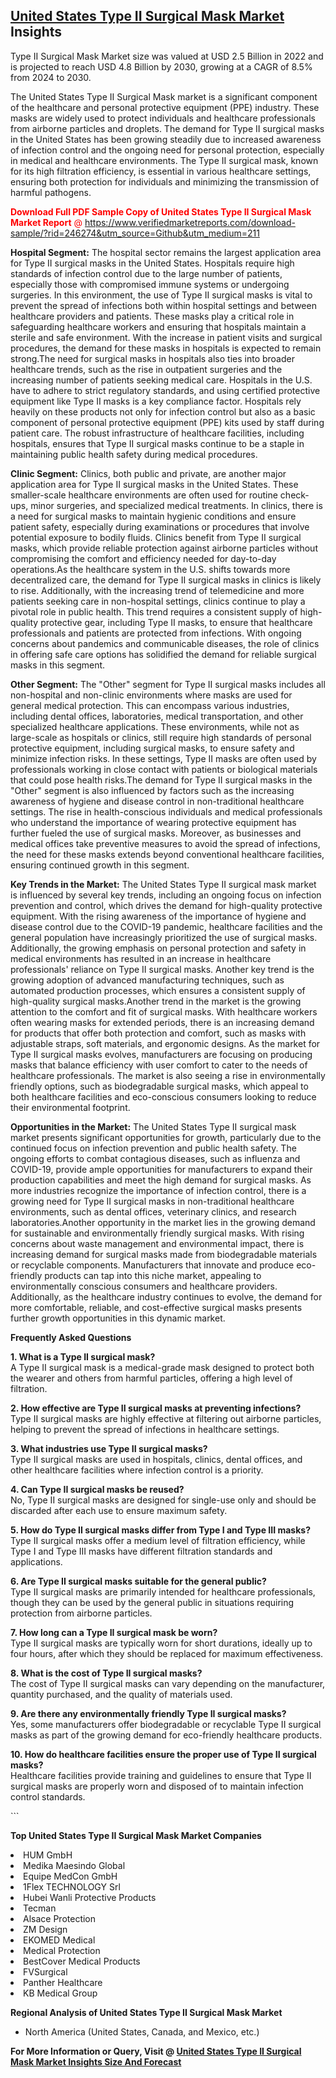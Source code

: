 <h2><a href="https://www.verifiedmarketreports.com/download-sample/?rid=246274&amp;utm_source=Github&amp;utm_medium=211" target="_blank">United States Type II Surgical Mask Market</a> Insights</h2><p>Type II Surgical Mask Market size was valued at USD 2.5 Billion in 2022 and is projected to reach USD 4.8 Billion by 2030, growing at a CAGR of 8.5% from 2024 to 2030.</p><p><p>The United States Type II Surgical Mask market is a significant component of the healthcare and personal protective equipment (PPE) industry. These masks are widely used to protect individuals and healthcare professionals from airborne particles and droplets. The demand for Type II surgical masks in the United States has been growing steadily due to increased awareness of infection control and the ongoing need for personal protection, especially in medical and healthcare environments. The Type II surgical mask, known for its high filtration efficiency, is essential in various healthcare settings, ensuring both protection for individuals and minimizing the transmission of harmful pathogens. <p><span class=""><span style="color: #ff0000;"><strong>Download Full PDF Sample Copy of United States Type II Surgical Mask Market Report</strong> @ </span><a href="https://www.verifiedmarketreports.com/download-sample/?rid=246274&amp;utm_source=Github&amp;utm_medium=211" target="_blank">https://www.verifiedmarketreports.com/download-sample/?rid=246274&amp;utm_source=Github&amp;utm_medium=211</a></span></p></p><p><strong>Hospital Segment:</strong> The hospital sector remains the largest application area for Type II surgical masks in the United States. Hospitals require high standards of infection control due to the large number of patients, especially those with compromised immune systems or undergoing surgeries. In this environment, the use of Type II surgical masks is vital to prevent the spread of infections both within hospital settings and between healthcare providers and patients. These masks play a critical role in safeguarding healthcare workers and ensuring that hospitals maintain a sterile and safe environment. With the increase in patient visits and surgical procedures, the demand for these masks in hospitals is expected to remain strong.The need for surgical masks in hospitals also ties into broader healthcare trends, such as the rise in outpatient surgeries and the increasing number of patients seeking medical care. Hospitals in the U.S. have to adhere to strict regulatory standards, and using certified protective equipment like Type II masks is a key compliance factor. Hospitals rely heavily on these products not only for infection control but also as a basic component of personal protective equipment (PPE) kits used by staff during patient care. The robust infrastructure of healthcare facilities, including hospitals, ensures that Type II surgical masks continue to be a staple in maintaining public health safety during medical procedures.</p><p><strong>Clinic Segment:</strong> Clinics, both public and private, are another major application area for Type II surgical masks in the United States. These smaller-scale healthcare environments are often used for routine check-ups, minor surgeries, and specialized medical treatments. In clinics, there is a need for surgical masks to maintain hygienic conditions and ensure patient safety, especially during examinations or procedures that involve potential exposure to bodily fluids. Clinics benefit from Type II surgical masks, which provide reliable protection against airborne particles without compromising the comfort and efficiency needed for day-to-day operations.As the healthcare system in the U.S. shifts towards more decentralized care, the demand for Type II surgical masks in clinics is likely to rise. Additionally, with the increasing trend of telemedicine and more patients seeking care in non-hospital settings, clinics continue to play a pivotal role in public health. This trend requires a consistent supply of high-quality protective gear, including Type II masks, to ensure that healthcare professionals and patients are protected from infections. With ongoing concerns about pandemics and communicable diseases, the role of clinics in offering safe care options has solidified the demand for reliable surgical masks in this segment.</p><p><strong>Other Segment:</strong> The "Other" segment for Type II surgical masks includes all non-hospital and non-clinic environments where masks are used for general medical protection. This can encompass various industries, including dental offices, laboratories, medical transportation, and other specialized healthcare applications. These environments, while not as large-scale as hospitals or clinics, still require high standards of personal protective equipment, including surgical masks, to ensure safety and minimize infection risks. In these settings, Type II masks are often used by professionals working in close contact with patients or biological materials that could pose health risks.The demand for Type II surgical masks in the "Other" segment is also influenced by factors such as the increasing awareness of hygiene and disease control in non-traditional healthcare settings. The rise in health-conscious individuals and medical professionals who understand the importance of wearing protective equipment has further fueled the use of surgical masks. Moreover, as businesses and medical offices take preventive measures to avoid the spread of infections, the need for these masks extends beyond conventional healthcare facilities, ensuring continued growth in this segment.</p><p><strong>Key Trends in the Market:</strong> The United States Type II surgical mask market is influenced by several key trends, including an ongoing focus on infection prevention and control, which drives the demand for high-quality protective equipment. With the rising awareness of the importance of hygiene and disease control due to the COVID-19 pandemic, healthcare facilities and the general population have increasingly prioritized the use of surgical masks. Additionally, the growing emphasis on personal protection and safety in medical environments has resulted in an increase in healthcare professionals' reliance on Type II surgical masks. Another key trend is the growing adoption of advanced manufacturing techniques, such as automated production processes, which ensures a consistent supply of high-quality surgical masks.Another trend in the market is the growing attention to the comfort and fit of surgical masks. With healthcare workers often wearing masks for extended periods, there is an increasing demand for products that offer both protection and comfort, such as masks with adjustable straps, soft materials, and ergonomic designs. As the market for Type II surgical masks evolves, manufacturers are focusing on producing masks that balance efficiency with user comfort to cater to the needs of healthcare professionals. The market is also seeing a rise in environmentally friendly options, such as biodegradable surgical masks, which appeal to both healthcare facilities and eco-conscious consumers looking to reduce their environmental footprint.</p><p><strong>Opportunities in the Market:</strong> The United States Type II surgical mask market presents significant opportunities for growth, particularly due to the continued focus on infection prevention and public health safety. The ongoing efforts to combat contagious diseases, such as influenza and COVID-19, provide ample opportunities for manufacturers to expand their production capabilities and meet the high demand for surgical masks. As more industries recognize the importance of infection control, there is a growing need for Type II surgical masks in non-traditional healthcare environments, such as dental offices, veterinary clinics, and research laboratories.Another opportunity in the market lies in the growing demand for sustainable and environmentally friendly surgical masks. With rising concerns about waste management and environmental impact, there is increasing demand for surgical masks made from biodegradable materials or recyclable components. Manufacturers that innovate and produce eco-friendly products can tap into this niche market, appealing to environmentally conscious consumers and healthcare providers. Additionally, as the healthcare industry continues to evolve, the demand for more comfortable, reliable, and cost-effective surgical masks presents further growth opportunities in this dynamic market.</p><p><strong>Frequently Asked Questions</strong></p><p><strong>1. What is a Type II surgical mask?</strong><br> A Type II surgical mask is a medical-grade mask designed to protect both the wearer and others from harmful particles, offering a high level of filtration.</p><p><strong>2. How effective are Type II surgical masks at preventing infections?</strong><br> Type II surgical masks are highly effective at filtering out airborne particles, helping to prevent the spread of infections in healthcare settings.</p><p><strong>3. What industries use Type II surgical masks?</strong><br> Type II surgical masks are used in hospitals, clinics, dental offices, and other healthcare facilities where infection control is a priority.</p><p><strong>4. Can Type II surgical masks be reused?</strong><br> No, Type II surgical masks are designed for single-use only and should be discarded after each use to ensure maximum safety.</p><p><strong>5. How do Type II surgical masks differ from Type I and Type III masks?</strong><br> Type II surgical masks offer a medium level of filtration efficiency, while Type I and Type III masks have different filtration standards and applications.</p><p><strong>6. Are Type II surgical masks suitable for the general public?</strong><br> Type II surgical masks are primarily intended for healthcare professionals, though they can be used by the general public in situations requiring protection from airborne particles.</p><p><strong>7. How long can a Type II surgical mask be worn?</strong><br> Type II surgical masks are typically worn for short durations, ideally up to four hours, after which they should be replaced for maximum effectiveness.</p><p><strong>8. What is the cost of Type II surgical masks?</strong><br> The cost of Type II surgical masks can vary depending on the manufacturer, quantity purchased, and the quality of materials used.</p><p><strong>9. Are there any environmentally friendly Type II surgical masks?</strong><br> Yes, some manufacturers offer biodegradable or recyclable Type II surgical masks as part of the growing demand for eco-friendly healthcare products.</p><p><strong>10. How do healthcare facilities ensure the proper use of Type II surgical masks?</strong><br> Healthcare facilities provide training and guidelines to ensure that Type II surgical masks are properly worn and disposed of to maintain infection control standards.</p>```</p><p><strong>Top United States Type II Surgical Mask Market Companies</strong></p><div data-test-id=""><p><li>HUM GmbH</li><li> Medika Maesindo Global</li><li> Equipe MedCon GmbH</li><li> 1Flex TECHNOLOGY Srl</li><li> Hubei Wanli Protective Products</li><li> Tecman</li><li> Alsace Protection</li><li> ZM Design</li><li> EKOMED Medical</li><li> Medical Protection</li><li> BestCover Medical Products</li><li> FVSurgical</li><li> Panther Healthcare</li><li> KB Medical Group</li></p><div><strong>Regional Analysis of&nbsp;United States Type II Surgical Mask Market</strong></div><ul><li dir="ltr"><p dir="ltr">North America&nbsp;(United States, Canada, and Mexico, etc.)</p></li></ul><p><strong>For More Information or Query, Visit @&nbsp;</strong><strong><a href="https://www.verifiedmarketreports.com/product/type-ii-surgical-mask-market/?utm_source=Github&amp;utm_medium=211" target="_blank">United States Type II Surgical Mask Market Insights Size And Forecast</a></strong></p></div>
